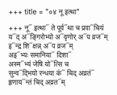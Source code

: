 +++
title = "०४ नू इत्था"

+++
नू᳓ इत्था᳓ ते पूर्व᳓था च प्रवा᳓चियं  
य᳓द् अ᳓ङ्गिरोभ्यो अ᳓वृणोर् अ᳓प व्रज᳓म्  
इ᳓न्द्र शि᳓क्षन्न् अ᳓प व्रज᳓म्  
अइ᳓भ्यः समानिया᳓ दिशा᳓  
अस्म᳓भ्यं जेषि यो᳓त्सि च  
सुन्व᳓द्भियो रन्धया कं᳓ चिद् अव्रतं᳓  
हृणाय᳓न्तं चिद् अव्रत᳓म्